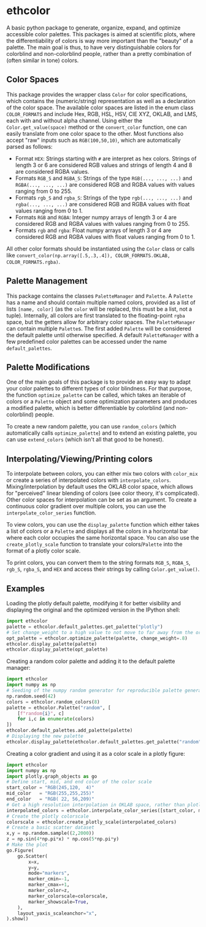 # ethcolor
A basic python package to generate, organize, expand, and optimize accessible color palettes.
This packages is aimed at scientific plots, where the differentiability of colors is way more important than the "beauty" of a palette.
The main goal is thus, to have very distinguishable colors for colorblind and non-colorblind people, rather than a pretty combination of (often similar in tone) colors.

## Color Spaces
This package provides the wrapper class `Color` for color specifications, which contains the (numeric/string) representation as well as a declaration of the color space.
The available color spaces are listed in the enum class `COLOR_FORMATS` and include Hex, RGB, HSL, HSV, CIE XYZ, OKLAB, and LMS, each with and without alpha channel.
Using either the `Color.get_value(space)` method or the `convert_color` function, one can easily translate from one color space to the other.
Most functions also accept "raw" inputs such as `RGB(100,50,10)`, which are automatically parsed as follows:

- Format `HEX`: Strings starting with `#` are interpret as hex colors. Strings of length 3 or 6 are considered RGB values and strings of length 4 and 8 are considered RGBA values.
- Formats `RGB_S` and `RGBA_S`: Strings of the type `RGB(..., ..., ...)` and `RGBA(..., ..., ...)` are considered RGB and RGBA values with values ranging from 0 to 255.
- Formats `rgb_S` and `rgba_S`: Strings of the type `rgb(..., ..., ...)` and `rgba(..., ..., ...)` are considered RGB and RGBA values with float values ranging from 0 to 1.
- Formats `RGB` and `RGBA`: Integer numpy arrays of length 3 or 4 are considered RGB and RGBA values with values ranging from 0 to 255.
- Formats `rgb` and `rgba`: Float numpy arrays of length 3 or 4 are considered RGB and RGBA values with float values ranging from 0 to 1.

All other color formats should be instantiated using the `Color` class or calls like `convert_color(np.array([.5,.3,.4]), COLOR_FORMATS.OKLAB, COLOR_FORMATS.rgba)`.

## Palette Management
This package contains the classes `PaletteManager` and `Palette`.
A `Palette` has a name and should contain multiple named colors, provided as a list of lists `[name, color]` (as the `color` will be replaced, this must be a list, not a tuple).
Internally, all colors are first translated to the floating-point `rgba` space, but the getters allow for arbitrary color spaces.
The `PaletteManager` can contain multiple `Palette`s. The first added `Palette` will be considered the default palette until otherwise specified.
A default `PaletteManager` with a few predefined color palettes can be accessed under the name `default_palettes`.

## Palette Modifications
One of the main goals of this package is to provide an easy way to adapt your color palettes to different types of color blindness.
For that purpose, the function `optimize_palette` can be called, which takes an iterable of colors or a `Palette` object and some optimization parameters and produces a modified palette, which is better differentiable by colorblind (and non-colorblind) people.

To create a new random palette, you can use `random_colors` (which automatically calls `optimize_palette`) and to extend an existing palette, you can use `extend_colors` (which isn't all that good to be honest).

## Interpolating/Viewing/Printing colors
To interpolate between colors, you can either mix two colors with `color_mix` or create a series of interpolated colors with `interpolate_colors`.
Mixing/interpolation by default uses the OKLAB color space, which allows for "perceived" linear blending of colors (see color theory, it's complicated).
Other color spaces for interpolation can be set as an argument.
To create a continuous color gradient over multiple colors, you can use the `interpolate_color_series` function.

To view colors, you can use the `display_palette` function which either takes a list of colors or a `Palette` and displays all the colors in a horizontal bar where each color occupies the same horizontal space.
You can also use the `create_plotly_scale` function to translate your colors/`Palette` into the format of a plotly color scale.

To print colors, you can convert them to the string formats `RGB_S`, `RGBA_S`, `rgb_S`, `rgba_S`, and `HEX` and access their strings by calling `Color.get_value()`.

## Examples

Loading the plotly default palette, modifying it for better visibility and displaying the original and the optimized version in the IPython shell:

```python
import ethcolor
palette = ethcolor.default_palettes.get_palette("plotly")
# Set change_weight to a high value to not move to far away from the original palette
opt_palette = ethcolor.optimize_palette(palette, change_weight=.8)
ethcolor.display_palette(palette)
ethcolor.display_palette(opt_palette)
```

Creating a random color palette and adding it to the default palette manager:

```python
import ethcolor
import numpy as np
# Seeding of the numpy random generator for reproducible palette generation
np.random.seed(42)
colors = ethcolor.random_colors(8)
palette = ethcolor.Palette("random", [
	[f"random{i}", c]
	for i,c in enumerate(colors)
])
ethcolor.default_palettes.add_palette(palette)
# Displaying the new palette
ethcolor.display_palette(ethcolor.default_palettes.get_palette("random"))
```

Creating a color gradient and using it as a color scale in a plotly figure:

```python
import ethcolor
import numpy as np
import plotly.graph_objects as go
# Define start, mid, and end color of the color scale
start_color = "RGB(245,120,  4)"
mid_color   = "RGB(255,255,255)"
end_color   = "RGB( 22, 56,209)"
# Get a high resolution interpolation in OKLAB space, rather than plotlys RGB interpolation
interpolated_colors = ethcolor.interpolate_color_series([start_color, mid_color, end_color], 200)
# Create the plotly colorscale
colorscale = ethcolor.create_plotly_scale(interpolated_colors)
# Create a basic scatter dataset
x,y = np.random.sample((2,2000))
z = np.sin(4*np.pi*x) * np.cos(5*np.pi*y)
# Make the plot
go.Figure(
	go.Scatter(
		x=x,
		y=y,
		mode="markers",
		marker_cmin=-1,
		marker_cmax=+1,
		marker_color=z,
		marker_colorscale=colorscale,
		marker_showscale=True,
	),
	layout_yaxis_scaleanchor="x",
).show()
```


